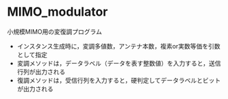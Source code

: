 # MIMO_modulator
小規模MIMO用の変復調プログラム
- インスタンス生成時に，変調多値数，アンテナ本数，複素or実数等価を引数として指定
- 変調メソッドは，データラベル（データを表す整数値）を入力すると，送信行列が出力される
- 復調メソッドは，受信行列を入力すると，硬判定してデータラベルとビットが出力される
